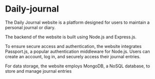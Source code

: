 # Daily-journal
The Daily Journal website is a platform designed for users to maintain a personal journal or diary.

The backend of the website is built using Node.js and Express.js. 

To ensure secure access and authentication, the website integrates Passport.js, a popular authentication middleware for Node.js. Users can create an account, log in, and securely access their journal entries. 

For data storage, the website employs MongoDB, a NoSQL database, to store and manage journal entries
